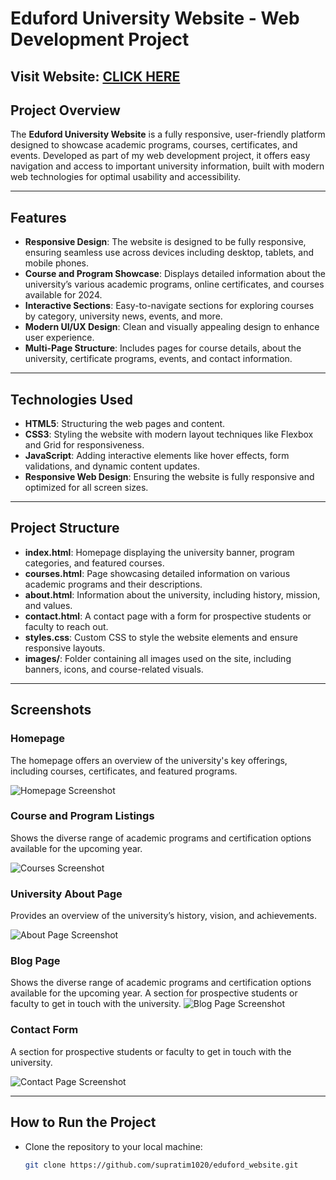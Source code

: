 # Eduford University Website - Web Development Project

## Visit Website: [CLICK HERE](https://supratim1020.github.io/eduford_website/)

## Project Overview
The **Eduford University Website** is a fully responsive, user-friendly platform designed to showcase academic programs, courses, certificates, and events. Developed as part of my web development project, it offers easy navigation and access to important university information, built with modern web technologies for optimal usability and accessibility.

---

## Features

- **Responsive Design**: The website is designed to be fully responsive, ensuring seamless use across devices including desktop, tablets, and mobile phones.
- **Course and Program Showcase**: Displays detailed information about the university’s various academic programs, online certificates, and courses available for 2024.
- **Interactive Sections**: Easy-to-navigate sections for exploring courses by category, university news, events, and more.
- **Modern UI/UX Design**: Clean and visually appealing design to enhance user experience.
- **Multi-Page Structure**: Includes pages for course details, about the university, certificate programs, events, and contact information.
  
---
## Technologies Used

- **HTML5**: Structuring the web pages and content.
- **CSS3**: Styling the website with modern layout techniques like Flexbox and Grid for responsiveness.
- **JavaScript**: Adding interactive elements like hover effects, form validations, and dynamic content updates.
- **Responsive Web Design**: Ensuring the website is fully responsive and optimized for all screen sizes.

---

## Project Structure

- **index.html**: Homepage displaying the university banner, program categories, and featured courses.
- **courses.html**: Page showcasing detailed information on various academic programs and their descriptions.
- **about.html**: Information about the university, including history, mission, and values.
- **contact.html**: A contact page with a form for prospective students or faculty to reach out.
- **styles.css**: Custom CSS to style the website elements and ensure responsive layouts.
- **images/**: Folder containing all images used on the site, including banners, icons, and course-related visuals.

---

## Screenshots

### Homepage
The homepage offers an overview of the university's key offerings, including courses, certificates, and featured programs.

![Homepage Screenshot](readme_images/home.jpeg)

### Course and Program Listings
Shows the diverse range of academic programs and certification options available for the upcoming year.

![Courses Screenshot](readme_images/course.jpeg)

### University About Page
Provides an overview of the university’s history, vision, and achievements.

![About Page Screenshot](readme_images/about.jpeg)

### Blog Page
Shows the diverse range of academic programs and certification options available for the upcoming year.
A section for prospective students or faculty to get in touch with the university.
![Blog Page Screenshot](readme_images/blog.jpeg)


### Contact Form
A section for prospective students or faculty to get in touch with the university.

![Contact Page Screenshot](readme_images/contact.jpeg)

---



## How to Run the Project

- Clone the repository to your local machine:
   ```bash
   git clone https://github.com/supratim1020/eduford_website.git
